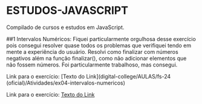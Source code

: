 # ESTUDOS-JAVASCRIPT
Compilado de cursos e estudos em  JavaScript. 

##1 Intervalos Numéricos:
Fiquei particularmente orgulhosa desse exercício pois consegui resolver quase todos os problemas que verifiquei tendo em mente a experiência do usuário. Resolvi como finalizar com números negativos além na função finalizar(), como não adicionar elementos que não fossem números. Foi particularmente trabalhoso, mas consegui. 

Link para o exercício: [Texto do Link](digital-college/AULAS/fs-24 (oficial)/Atividades/ex04-intervalos-numericos)

Link para o exercício: [Texto do Link](https://github.com/Julianagft/ESTUDOS-JAVASCRIPT/blob/main/digital-college/AULAS/fs-24%20(oficial)/Atividades/intervalos.png)


